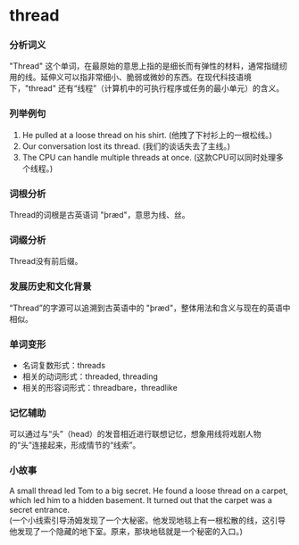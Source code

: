 # thread

### 分析词义

  

"Thread" 这个单词，在最原始的意思上指的是细长而有弹性的材料，通常指缝纫用的线。延伸义可以指非常细小、脆弱或微妙的东西。在现代科技语境下，"thread" 还有“线程”（计算机中的可执行程序或任务的最小单元）的含义。

  

### 列举例句

  

1.  He pulled at a loose thread on his shirt. (他拽了下衬衫上的一根松线。)
2.  Our conversation lost its thread. (我们的谈话失去了主线。)
3.  The CPU can handle multiple threads at once. (这款CPU可以同时处理多个线程。)

  

### 词根分析

  

Thread的词根是古英语词 "þræd"，意思为线、丝。

  

### 词缀分析

  

Thread没有前后缀。

  

### 发展历史和文化背景

  

“Thread”的字源可以追溯到古英语中的 "þræd"，整体用法和含义与现在的英语中相似。

  

### 单词变形

  

*   名词复数形式：threads
*   相关的动词形式：threaded, threading
*   相关的形容词形式：threadbare，threadlike

  

### 记忆辅助

  

可以通过与“头”（head）的发音相近进行联想记忆，想象用线将戏剧人物的“头”连接起来，形成情节的“线索”。

  

### 小故事

  

A small thread led Tom to a big secret. He found a loose thread on a carpet, which led him to a hidden basement. It turned out that the carpet was a secret entrance.  
(一个小线索引导汤姆发现了一个大秘密。他发现地毯上有一根松散的线，这引导他发现了一个隐藏的地下室。原来，那块地毯就是一个秘密的入口。)
